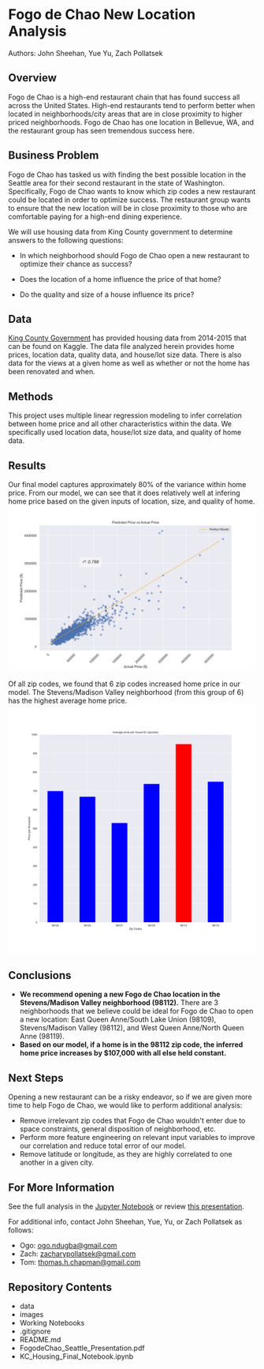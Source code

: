 # Fogo de Chao New Location Analysis
Authors: John Sheehan, Yue Yu, Zach Pollatsek

## Overview
Fogo de Chao is a high-end restaurant chain that has found success all across the United States. High-end restaurants tend to perform better when located in neighborhoods/city areas that are in close proximity to higher priced neighborhoods. Fogo de Chao has one location in Bellevue, WA, and the restaurant group has seen tremendous success here. 

## Business Problem
Fogo de Chao has tasked us with finding the best possible location in the Seattle area for their second restaurant in the state of Washington. Specifically, Fogo de Chao wants to know which zip codes a new restaurant could be located in order to optimize success. The restaurant group wants to ensure that the new location will be in close proximity to those who are comfortable paying for a high-end dining experience. 

We will use housing data from King County government to determine answers to the following questions:

- In which neighborhood should Fogo de Chao open a new restaurant to optimize their chance as success?

- Does the location of a home influence the price of that home?

- Do the quality and size of a house influence its price?


## Data

[King County Government](https://www.kaggle.com/datasets/harlfoxem/housesalesprediction) has provided housing data from 2014-2015 that can be found on Kaggle. The data file analyzed herein provides home prices, location data, quality data, and house/lot size data. There is also data for the views at a given home as well as whether or not the home has been renovated and when. 

## Methods

This project uses multiple linear regression modeling to infer correlation between home price and all other characteristics within the data. We specifically used location data, house/lot size data, and quality of home data. 

## Results

Our final model captures approximately 80% of the variance within home price. From our model, we can see that it does relatively well at infering home price based on the given inputs of location, size, and quality of home. 
![](images/final_linear_regr.png)


Of all zip codes, we found that 6 zip codes increased home price in our model. The Stevens/Madison Valley neighborhood (from this group of 6) has the highest average home price. 
![](images/Pricezip.png)



## Conclusions

- **We recommend opening a new Fogo de Chao location in the Stevens/Madison Valley neighborhood (98112).** There are 3 neighborhoods that we believe could be ideal for Fogo de Chao to open a new location: East Queen Anne/South Lake Union (98109), Stevens/Madison Valley (98112), and West Queen Anne/North Queen Anne (98119).
- **Based on our model, if a home is in the 98112 zip code, the inferred home price increases by $107,000 with all else held constant.** 

## Next Steps

Opening a new restaurant can be a risky endeavor, so if we are given more time to help Fogo de Chao, we would like to perform additional analysis:

- Remove irrelevant zip codes that Fogo de Chao wouldn't enter due to space constraints, general disposition of neighborhood, etc. 
- Perform more feature engineering on relevant input variables to improve our correlation and reduce total error of our model.
- Remove latitude or longitude, as they are highly correlated to one another in a given city.

## For More Information

See the full analysis in the [Jupyter Notebook](KC_Housing_Final_Notebook.ipynb) or review [this presentation](FogodeChao_Seattle_Presentation.pdf).

For additional info, contact John Sheehan, Yue, Yu, or Zach Pollatsek as follows:

- Ogo:    ogo.ndugba@gmail.com 
- Zach:   zacharypollatsek@gmail.com
- Tom:    thomas.h.chapman@gmail.com

## Repository Contents
- data
- images
- Working Notebooks
- .gitignore
- README.md
- FogodeChao_Seattle_Presentation.pdf
- KC_Housing_Final_Notebook.ipynb

